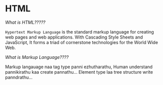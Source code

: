 # HTML

_What is HTML?????_

`Hypertext Markup Language` is the standard markup language for creating web pages and web applications. With Cascading Style Sheets and JavaScript, It forms a triad of cornerstone technologies for the World Wide Web.

_What is Markup Language????_

Markup langauage naa tag type panni ezhutharathu, Human understand pannikirathu kaa create pannathu... Element type laa tree structure write panndrathu...
